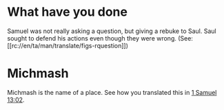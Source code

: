 # What have you done

Samuel was not really asking a question, but giving a rebuke to Saul. Saul sought to defend his actions even though they were wrong. (See: [[rc://en/ta/man/translate/figs-rquestion]])

# Michmash

Michmash is the name of a place. See how you translated this in [1 Samuel 13:02](../13/02.md).

